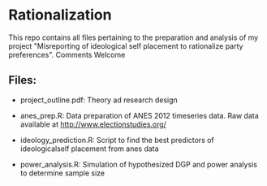 Rationalization
===============

This repo contains all files pertaining to the preparation and analysis of my project "Misreporting of ideological self placement to rationalize party preferences". Comments Welcome


Files:
------
- project_outline.pdf: Theory ad research design

- anes_prep.R: Data preparation of ANES 2012 timeseries data. Raw data available at http://www.electionstudies.org/

- ideology_prediction.R: Script to find the best predictors of ideologicalself placement from anes data

- power_analysis.R: Simulation of hypothesized DGP and power analysis to determine sample size

